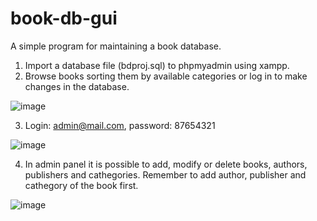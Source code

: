 # book-db-gui

A simple program for maintaining a book database.

1. Import a database file (bdproj.sql) to phpmyadmin using xampp.
2. Browse books sorting them by available categories or log in to make changes in the database.

![image](https://user-images.githubusercontent.com/118993776/233839879-4d5f5920-e415-4fcc-b923-e535404a9364.png)

3. Login: admin@mail.com, password: 87654321

![image](https://user-images.githubusercontent.com/118993776/233839945-d9cfda21-f02d-4959-a1ab-d94a4bcd3376.png)

4. In admin panel it is possible to add, modify or delete books, authors, publishers and cathegories. Remember to add author, publisher and cathegory of the book first.

![image](https://user-images.githubusercontent.com/118993776/233840121-149b732a-5d6a-4161-9cd4-fe3584766296.png)
